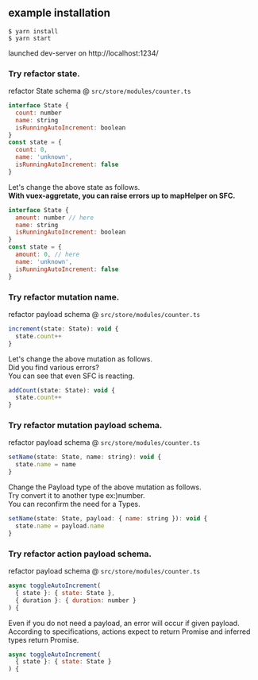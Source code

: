 ## example installation

```
$ yarn install
$ yarn start
```

launched dev-server on http://localhost:1234/

### Try refactor state.

refactor State schema @ `src/store/modules/counter.ts`

```javascript
interface State {
  count: number
  name: string
  isRunningAutoIncrement: boolean
}
const state = {
  count: 0,
  name: 'unknown',
  isRunningAutoIncrement: false
}
```
Let's change the above state as follows.  
**With vuex-aggretate, you can raise errors up to mapHelper on SFC.**

```javascript
interface State {
  amount: number // here
  name: string
  isRunningAutoIncrement: boolean
}
const state = {
  amount: 0, // here
  name: 'unknown',
  isRunningAutoIncrement: false
}
```

### Try refactor mutation name.

refactor payload schema @ `src/store/modules/counter.ts`

```javascript
increment(state: State): void {
  state.count++
}
```
Let's change the above mutation as follows.  
Did you find various errors?  
You can see that even SFC is reacting.  

```javascript
addCount(state: State): void {
  state.count++
}
```

### Try refactor mutation payload schema.

refactor payload schema @ `src/store/modules/counter.ts`

```javascript
setName(state: State, name: string): void {
  state.name = name
}
```
Change the Payload type of the above mutation as follows.  
Try convert it to another type ex:)number.  
You can reconfirm the need for a Types.  

```javascript
setName(state: State, payload: { name: string }): void {
  state.name = payload.name
}
```

### Try refactor action payload schema.

refactor payload schema @ `src/store/modules/counter.ts`

```javascript
async toggleAutoIncrement(
  { state }: { state: State },
  { duration }: { duration: number }
) {
```
Even if you do not need a payload, an error will occur if given payload.  
According to specifications, actions expect to return Promise and inferred types return Promise.  

```javascript
async toggleAutoIncrement(
  { state }: { state: State }
) {
```
